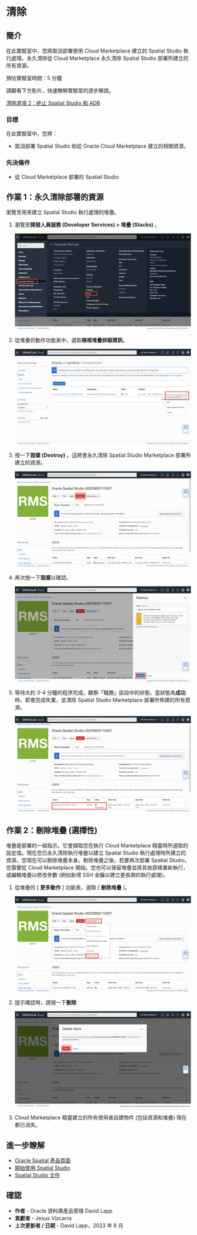 # 清除

## 簡介

在此實驗室中，您將取消部署使用 Cloud Marketplace 建立的 Spatial Studio 執行處理。永久清除從 Cloud Marketplace 永久清除 Spatial Studio 部署所建立的所有資源。

預估實驗室時間：5 分鐘

請觀看下方影片，快速瞭解實驗室的逐步解說。

[清除選項 2：終止 Spatial Studio 和 ADB](videohub:1_1jnminp7)

### 目標

在此實驗室中，您將：

*   取消部署 Spatial Studio 和從 Oracle Cloud Marketplace 建立的相關資源。

### 先決條件

*   從 Cloud Marketplace 部署的 Spatial Studio

## 作業 1：永久清除部署的資源

瀏覽至用來建立 Spatial Studio 執行處理的堆疊。

1.  瀏覽至**開發人員服務 (Developer Services) > 堆疊 (Stacks)** 。
    
    ![瀏覽至 OCI 主控台中的堆疊](images/teardown-01.png)
    
2.  從堆疊的動作功能表中，選取**檢視堆疊詳細資訊**。
    
    ![顯示堆疊詳細資訊](images/teardown-02.png)
    
3.  按一下**毀棄 (Destroy)** 。這將會永久清除 Spatial Studio Marketplace 部署所建立的資源。
    
    ![毀滅堆疊](images/teardown-03.png)
    
4.  再次按一下**毀棄**以確認。
    
    ![確認毀棄堆疊](images/teardown-04.png)
    
5.  等待大約 3-4 分鐘的程序完成。觀察「職務」區段中的狀態。當狀態為**成功**時，即會完成失業，並清除 Spatial Studio Marketplace 部署所佈建的所有資源。
    
    ![檢查毀棄工作](images/teardown-05.png)
    

## 作業 2：刪除堆疊 (選擇性)

堆疊是部署的一組指示。它會擷取您在執行 Cloud Marketplace 精靈時所選取的設定值。現在您已永久清除執行堆疊以建立 Spatial Studio 執行處理時所建立的資源，您現在可以刪除堆疊本身。刪除堆疊之後，若要再次部署 Spatial Studio，您需要從 Cloud Marketplace 開始。您也可以保留堆疊並將其依原樣重新執行，或編輯堆疊以修改參數 (例如新增 SSH 金鑰以建立更長期的執行處理)。

1.  從堆疊的 \[ **更多動作** \] 功能表，選取 \[ **刪除堆疊** \]。
    
    ![選取刪除堆疊](images/teardown-06.png)
    
2.  提示確認時，請按一下**刪除**
    
    ![確認堆疊刪除](images/teardown-07.png)
    
3.  Cloud Marketplace 精靈建立的所有使用者自建物件 (包括資源和堆疊) 現在都已消失。
    

## 進一步瞭解

*   [Oracle Spatial 產品頁面](https://www.oracle.com/database/spatial)
*   [開始使用 Spatial Studio](https://www.oracle.com/database/technologies/spatial-studio/get-started.html)
*   [Spatial Studio 文件](https://docs.oracle.com/en/database/oracle/spatial-studio)

## 確認

*   **作者** - Oracle 資料庫產品管理 David Lapp
*   **貢獻者** - Jesus Vizcarra
*   **上次更新者 / 日期** - David Lapp，2023 年 8 月
